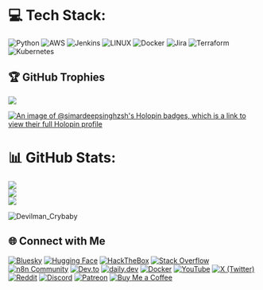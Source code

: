 # 💻 Tech Stack: 
![Python](https://img.shields.io/badge/python-3670A0?style=for-the-badge&logo=python&logoColor=ffdd54) ![AWS](https://img.shields.io/badge/AWS-%23FF9900.svg?style=for-the-badge&logo=amazon-aws&logoColor=white) ![Jenkins](https://img.shields.io/badge/jenkins-%232C5263.svg?style=for-the-badge&logo=jenkins&logoColor=white) ![LINUX](https://img.shields.io/badge/Linux-FCC624?style=for-the-badge&logo=linux&logoColor=black) ![Docker](https://img.shields.io/badge/docker-%230db7ed.svg?style=for-the-badge&logo=docker&logoColor=white) ![Jira](https://img.shields.io/badge/jira-%230A0FFF.svg?style=for-the-badge&logo=jira&logoColor=white) ![Terraform](https://img.shields.io/badge/terraform-%235835CC.svg?style=for-the-badge&logo=terraform&logoColor=white) ![Kubernetes](https://img.shields.io/badge/kubernetes-%23326ce5.svg?style=for-the-badge&logo=kubernetes&logoColor=white)

## 🏆 GitHub Trophies
![](https://github-profile-trophy.vercel.app/?username=SimardeepSingh-zsh&theme=matrix&no-frame=false&no-bg=false&margin-w=4)

[![An image of @simardeepsinghzsh's Holopin badges, which is a link to view their full Holopin profile](https://holopin.me/simardeepsinghzsh)](https://holopin.io/@simardeepsinghzsh)

# 📊 GitHub Stats:
![](https://github-readme-stats.vercel.app/api?username=SimardeepSingh-zsh&theme=chartreuse-dark&hide_border=false&include_all_commits=false&count_private=true)<br/>
![](https://github-readme-streak-stats.herokuapp.com/?user=SimardeepSingh-zsh&theme=chartreuse-dark&hide_border=false)<br/>
![](https://github-readme-stats.vercel.app/api/top-langs/?username=SimardeepSingh-zsh&theme=chartreuse-dark&hide_border=false&include_all_commits=false&count_private=true&layout=compact)

<img align="center" alt="Devilman_Crybaby" src="https://github.com/SimardeepSingh-zsh/Devilman-Crybaby/blob/main/cyberpunk-ghost-in-the-shell.gif"/>

## 🌐 Connect with Me

[![Bluesky](https://img.shields.io/badge/Bluesky-0285FF?logo=bluesky&logoColor=white)](https://bsky.app/profile/simardeepsingh.bsky.social)
[![Hugging Face](https://img.shields.io/badge/HuggingFace-FFD21E?logo=huggingface&logoColor=black)](https://huggingface.co/simardeepsingh)
[![HackTheBox](https://img.shields.io/badge/HackTheBox-111927?logo=hackthebox&logoColor=9FEF00)](https://account.hackthebox.com/simar10)
[![Stack Overflow](https://img.shields.io/badge/Stack%20Overflow-F58025?logo=stackoverflow&logoColor=white)](https://stackoverflow.com/users/29873878/simar)
[![n8n Community](https://img.shields.io/badge/n8n%20Community-F05A28?logo=n8n&logoColor=white)](https://community.n8n.io/u/simardeepsingh-zsh)
[![Dev.to](https://img.shields.io/badge/Dev.to-0A0A0A?logo=dev.to&logoColor=white)](https://dev.to/simardeepsinghzsh)
[![daily.dev](https://img.shields.io/badge/daily.dev-FF5722?logo=dailydotdev&logoColor=white)](https://app.daily.dev/simardeepsingh)
[![Docker](https://img.shields.io/badge/Docker-2496ED?logo=docker&logoColor=white)](https://app.docker.com/accounts/simarawsdocker)
[![YouTube](https://img.shields.io/badge/YouTube-FF0000?logo=youtube&logoColor=white)](https://www.youtube.com/@ETAUnicorn)
[![X (Twitter)](https://img.shields.io/badge/X-000000?logo=x&logoColor=white)](https://x.com/simar_cloud)
[![Reddit](https://img.shields.io/badge/Reddit-FF4500?logo=reddit&logoColor=white)](https://www.reddit.com/user/ETAUnicorn/)
[![Discord](https://img.shields.io/badge/Discord-5865F2?logo=discord&logoColor=white)](https://discord.gg/simar.gg)
[![Patreon](https://img.shields.io/badge/Patreon-F96854?logo=patreon&logoColor=white)](https://www.patreon.com/c/simar10)
[![Buy Me a Coffee](https://img.shields.io/badge/Buy%20Me%20a%20Coffee-FFDD00?logo=buymeacoffee&logoColor=black)](https://buymeacoffee.com/simar10)



